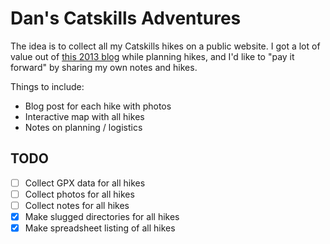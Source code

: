 # Dan's Catskills Adventures

The idea is to collect all my Catskills hikes on a public website. I got a lot of value out of [this 2013 blog][1] while planning hikes, and I'd like to "pay it forward" by sharing my own notes and hikes.

Things to include:

- Blog post for each hike with photos
- Interactive map with all hikes
- Notes on planning / logistics

## TODO

- [ ] Collect GPX data for all hikes
- [ ] Collect photos for all hikes
- [ ] Collect notes for all hikes
- [x] Make slugged directories for all hikes
- [x] Make spreadsheet listing of all hikes

[1]: https://www.njnyhikes.com/p/map.html

